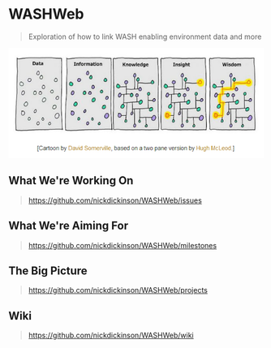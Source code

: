 # WASHWeb

> Exploration of how to link WASH enabling environment data and more

![Knowledge, Insight and Wisdow](./static/kiw.png)

## What We're Working On

> https://github.com/nickdickinson/WASHWeb/issues

## What We're Aiming For

> https://github.com/nickdickinson/WASHWeb/milestones

## The Big Picture

> https://github.com/nickdickinson/WASHWeb/projects

## Wiki

> https://github.com/nickdickinson/WASHWeb/wiki
